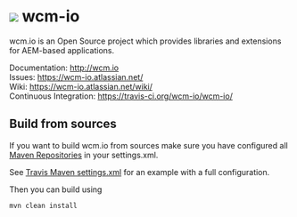 <img src="http://wcm.io/images/favicon-16@2x.png"/> wcm-io
======

wcm.io is an Open Source project which provides libraries and extensions for AEM-based applications.

Documentation: http://wcm.io<br/>
Issues: https://wcm-io.atlassian.net/<br/>
Wiki: https://wcm-io.atlassian.net/wiki/<br/>
Continuous Integration: https://travis-ci.org/wcm-io/wcm-io/

## Build from sources

If you want to build wcm.io from sources make sure you have configured all [Maven Repositories](http://wcm.io/maven.html) in your settings.xml.

See [Travis Maven settings.xml](https://github.com/wcm-io/wcm-io/blob/master/.travis.maven-settings.xml) for an example with a full configuration.

Then you can build using

```
mvn clean install
```
